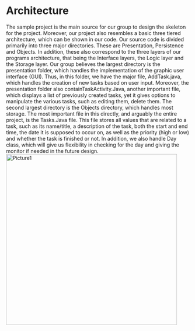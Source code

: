 # Architecture
The sample project is the main source for our group to design the skeleton for the project. Moreover, our project also resembles a basic three tiered architecture, which can be shown in our code. Our source code is divided primarily into three major directories. These are Presentation, Persistence and Objects. In addition,  these also correspond to the three layers of our programs architecture, that being the Interface layers, the Logic layer and the Storage layer. Our group believes the largest directory is the presentation folder, which handles the implementation of the graphic user interface (GUI). Thus, in this folder, we have the  major file, AddTask.java, which handles the creation of new tasks based on user input. Moreover, the presentation folder also containTaskActivity.Java, another important file, which displays a list of previously created tasks, yet it gives options to manipulate the various tasks, such as editing them, delete them. The second largest directory is the Objects directory, which handles most storage. The most important file in this directly, and arguably the entire project, is the Tasks.Java file. This file stores all values that are related to a task, such as its name/title, a description of the task, both the start and end time, the date it is supposed to occur on, as well as the priority (high or low) and whether the task is finished or not. In addition, we also handle Day class, which will give us flexibility in checking for the day and giving the monitor if needed in the future design.
<img width="468" alt="Picture1" src="https://user-images.githubusercontent.com/42950390/109311726-c4ffbd80-780b-11eb-8153-8bfe489db16e.png">

